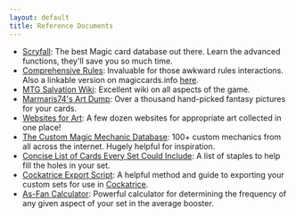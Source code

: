```yaml
---
layout: default
title: Reference Documents
---
```

*   [Scryfall](http://www.scryfall.com/): The best Magic card database out there. Learn the advanced functions, they'll save you so much time.
*   [Comprehensive Rules](http://www.magic.wizards.com/en/gameinfo/gameplay/formats/comprehensiverules): Invaluable for those awkward rules interactions. Also a linkable version on magiccards.info [here](http://www.magiccards.info/rules).
*   [MTG Salvation Wiki](http://www.mtgsalvation.gamepedia.com/Main_Page): Excellent wiki on all aspects of the game.
*   [Marmaris74's Art Dump](https://www.dropbox.com/sh/pzxqydoz3ywp0od/AAAaQOVITIkmdU3xll6EkkzIa?dl=0): Over a thousand hand-picked fantasy pictures for your cards.
*   [Websites for Art](http://www.magicseteditor.sourceforge.net/node/1242): A few dozen websites for appropriate art collected in one place!
*   [The Custom Magic Mechanic Database](https://www.docs.google.com/spreadsheets/d/1To1RYFExABv2LFXZJm-YCzJ3CkVUsUcrB2YK8yT7BVU/edit#gid=0): 100+ custom mechanics from all across the internet. Hugely helpful for inspiration.
*   [Concise List of Cards Every Set Could Include](http://www.magicseteditor.sourceforge.net/node/5041): A list of staples to help fill the holes in your set.
*   [Cockatrice Export Script](https://www.reddit.com/r/custommagic/comments/17d7gw/ive_made_a_script_for_mse_to_export_into/): A helpful method and guide to exporting your custom sets for use in [Cockatrice](https://cockatrice.github.io/).
*   [As-Fan Calculator](http://yeefbear.com/as-fan/): Powerful calculator for determining the frequency of any given aspect of your set in the average booster.